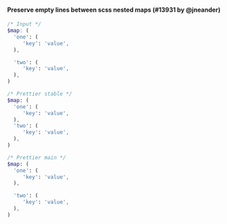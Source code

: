 #### Preserve empty lines between scss nested maps (#13931 by @jneander)

<!-- prettier-ignore -->
```scss
/* Input */
$map: (
  'one': (
     'key': 'value',
  ),

  'two': (
     'key': 'value',
  ),
)

/* Prettier stable */
$map: (
  'one': (
     'key': 'value',
  ),
  'two': (
     'key': 'value',
  ),
)

/* Prettier main */
$map: (
  'one': (
     'key': 'value',
  ),

  'two': (
     'key': 'value',
  ),
)
```
